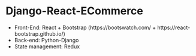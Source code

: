 # Django-React-ECommerce


<ul>
<li>Front-End: React + Bootstrap (https://bootswatch.com/ + https://react-bootstrap.github.io/)</li>
<li>Back-end: Python-Django</li>
<li>State management: Redux</li>
</ul>
